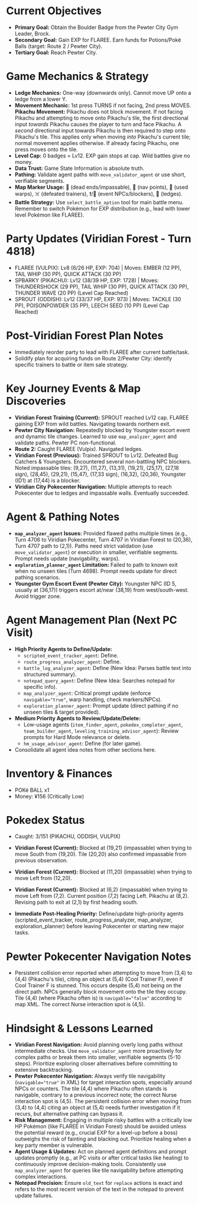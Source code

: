 # Current Objectives
*   **Primary Goal:** Obtain the Boulder Badge from the Pewter City Gym Leader, Brock.
*   **Secondary Goal:** Gain EXP for FLAREE. Earn funds for Potions/Poké Balls (target: Route 2 / Pewter City).
*   **Tertiary Goal:** Reach Pewter City.

# Game Mechanics & Strategy
*   **Ledge Mechanics:** One-way (downwards only). Cannot move UP onto a ledge from a lower Y.
*   **Movement Mechanic:** 1st press TURNS if not facing, 2nd press MOVES. **Pikachu Movement:** Pikachu does not block movement. If not facing Pikachu and attempting to move onto Pikachu's tile, the first directional input *towards* Pikachu causes the player to turn and face Pikachu. A *second* directional input towards Pikachu is then required to step onto Pikachu's tile. This applies only when moving *into* Pikachu's current tile; normal movement applies otherwise. If already facing Pikachu, one press moves onto the tile.
*   **Level Cap:** 0 badges = Lv12. EXP gain stops at cap. Wild battles give no money.
*   **Data Trust:** Game State Information is absolute truth.
*   **Pathing:** Validate agent paths with `move_validator_agent` or use short, verifiable segments.
*   **Map Marker Usage:** 🚫 (dead ends/impassable), 📍 (nav points), 🚪 (used warps), ☠️ (defeated trainers), ❗/💁 (event NPCs/blockers), 🚧 (ledges).
*   **Battle Strategy:** Use `select_battle_option` tool for main battle menu. Remember to switch Pokémon for EXP distribution (e.g., lead with lower level Pokémon like FLAREE).

# Party Updates (Viridian Forest - Turn 4818)
*   FLAREE (VULPIX): Lv8 (6/26 HP, EXP: 704) | Moves: EMBER (12 PP), TAIL WHIP (30 PP), QUICK ATTACK (30 PP)
*   SPBARKY (PIKACHU): Lv12 (38/39 HP, EXP: 1728) | Moves: THUNDERSHOCK (29 PP), TAIL WHIP (30 PP), QUICK ATTACK (30 PP), THUNDER WAVE (20 PP) (Level Cap Reached)
*   SPROUT (ODDISH): Lv12 (33/37 HP, EXP: 973) | Moves: TACKLE (30 PP), POISONPOWDER (35 PP), LEECH SEED (10 PP) (Level Cap Reached)

# Post-Viridian Forest Plan Notes
*   Immediately reorder party to lead with FLAREE after current battle/task.
*   Solidify plan for acquiring funds on Route 2/Pewter City: identify specific trainers to battle or item sale strategy.

# Key Journey Events & Map Discoveries
*   **Viridian Forest Training (Current):** SPROUT reached Lv12 cap. FLAREE gaining EXP from wild battles. Navigating towards northern exit.
*   **Pewter City Navigation:** Repeatedly blocked by Youngster escort event and dynamic tile changes. Learned to use `map_analyzer_agent` and validate paths. Pewter PC non-functional.
*   **Route 2:** Caught FLAREE (Vulpix). Navigated ledges.
*   **Viridian Forest (Previous):** Trained SPROUT to Lv12. Defeated Bug Catchers & Youngsters. Encountered several non-battling NPC blockers. Noted impassable tiles: (9,27), (11,27), (13,31), (19,21), (25,17), (27,18 sign), (28,45), (29,21), (15,47), (17,33 sign), (16,32), (20,36), Youngster (ID1) at (17,44) is a blocker.
*   **Viridian City Pokecenter Navigation:** Multiple attempts to reach Pokecenter due to ledges and impassable walls. Eventually succeeded.

# Agent & Pathing Notes
*   **`map_analyzer_agent` Issues:** Provided flawed paths multiple times (e.g., Turn 4706 to Viridian Pokecenter, Turn 4707 in Viridian Forest to (20,36), Turn 4707 path to (2,1)). Paths need strict validation (use `move_validator_agent`) or execution in smaller, verifiable segments. Prompt needs update (navigability, warps).
*   **`exploration_planner_agent` Limitation:** Failed to path to known exit when no unseen tiles (Turn 4698). Prompt needs update for direct pathing scenarios.
*   **Youngster Gym Escort Event (Pewter City):** Youngster NPC (ID 5, usually at (36,17)) triggers escort at/near (38,19) from west/south-west. Avoid trigger zone.

# Agent Management Plan (Next PC Visit)
*   **High Priority Agents to Define/Update:**
    *   `scripted_event_tracker_agent`: Define.
    *   `route_progress_analyzer_agent`: Define.
    *   `battle_log_analyzer_agent`: Define (New Idea: Parses battle text into structured summary).
    *   `notepad_query_agent`: Define (New Idea: Searches notepad for specific info).
    *   `map_analyzer_agent`: Critical prompt update (enforce `navigable="true"`, warp handling, check markers/NPCs).
    *   `exploration_planner_agent`: Prompt update (direct pathing if no unseen tiles & target provided).
*   **Medium Priority Agents to Review/Update/Delete:**
    *   Low-usage agents (`item_finder_agent`, `pokedex_completer_agent`, `team_builder_agent`, `leveling_training_advisor_agent`): Review prompts for Hard Mode relevance or delete.
    *   `hm_usage_advisor_agent`: Define (for later game).
*   Consolidate all agent idea notes from other sections here.

# Inventory & Finances
*   POKé BALL x1
*   Money: ¥156 (Critically Low)

# Pokedex Status
*   Caught: 3/151 (PIKACHU, ODDISH, VULPIX)

*   **Viridian Forest (Current):** Blocked at (19,21) (impassable) when trying to move South from (19,20). Tile (20,20) also confirmed impassable from previous observation.

*   **Viridian Forest (Current):** Blocked at (11,20) (impassable) when trying to move Left from (12,20).

*   **Viridian Forest (Current):** Blocked at (6,2) (impassable) when trying to move Left from (7,2). Current position (7,2) facing Left. Pikachu at (8,2). Revising path to exit at (2,1) by first heading south.

*   **Immediate Post-Healing Priority:** Define/update high-priority agents (scripted_event_tracker, route_progress_analyzer, map_analyzer, exploration_planner) before leaving Pokecenter or starting new major tasks.

# Pewter Pokecenter Navigation Notes
*   Persistent collision error reported when attempting to move from (3,4) to (4,4) (Pikachu's tile), citing an object at (5,4) (Cool Trainer F), even if Cool Trainer F is stunned. This occurs despite (5,4) not being on the direct path. NPCs generally block movement onto the tile they occupy. Tile (4,4) (where Pikachu often is) is `navigable="false"` according to map XML. The correct Nurse interaction spot is (4,5).

# Hindsight & Lessons Learned
*   **Viridian Forest Navigation:** Avoid planning overly long paths without intermediate checks. Use `move_validator_agent` more proactively for complex paths or break them into smaller, verifiable segments (5-10 steps). Prioritize exploring closer alternatives before committing to extensive backtracking.
*   **Pewter Pokecenter Navigation:** Always verify tile navigability (`navigable="true"` in XML) for target interaction spots, especially around NPCs or counters. The tile (4,4) where Pikachu often stands is navigable, contrary to a previous incorrect note; the correct Nurse interaction spot is (4,5). The persistent collision error when moving from (3,4) to (4,4) citing an object at (5,4) needs further investigation if it recurs, but alternative pathing can bypass it.
*   **Risk Management:** Engaging in multiple risky battles with a critically low HP Pokémon (like FLAREE in Viridian Forest) should be avoided unless the potential reward (e.g., crucial EXP for a level-up before a boss) outweighs the risk of fainting and blacking out. Prioritize healing when a key party member is vulnerable.
*   **Agent Usage & Updates:** Act on planned agent definitions and prompt updates promptly (e.g., at PC visits or after critical tasks like healing) to continuously improve decision-making tools. Consistently use `map_analyzer_agent` for queries like tile navigability before attempting complex interactions.
*   **Notepad Precision:** Ensure `old_text` for `replace` actions is exact and refers to the most recent version of the text in the notepad to prevent update failures.